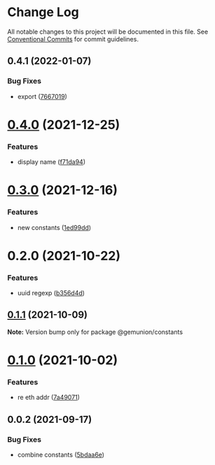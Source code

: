 # Change Log

All notable changes to this project will be documented in this file.
See [Conventional Commits](https://conventionalcommits.org) for commit guidelines.

## 0.4.1 (2022-01-07)


### Bug Fixes

* export ([7667019](https://github.com/gemunion/common-packages/commit/7667019b984a5f21bb8eef4aadd1d99deac18e0b))





# [0.4.0](https://github.com/gemunion/common-packages/compare/@gemunion/constants@0.3.0...@gemunion/constants@0.4.0) (2021-12-25)


### Features

* display name ([f71da94](https://github.com/gemunion/common-packages/commit/f71da9444a38c219dc538e7e6ac9e9c3a48f7fed))





# [0.3.0](https://github.com/gemunion/common-packages/compare/@gemunion/constants@0.2.0...@gemunion/constants@0.3.0) (2021-12-16)


### Features

* new constants ([1ed99dd](https://github.com/gemunion/common-packages/commit/1ed99dd3798db90d9950bde046d1d304ac208d2a))





# 0.2.0 (2021-10-22)


### Features

* uuid regexp ([b356d4d](https://github.com/gemunion/common-packages/commit/b356d4d438f89091c2823bcc366ab166f88b24da))





## [0.1.1](https://github.com/gemunion/common-packages/compare/@gemunion/constants@0.1.0...@gemunion/constants@0.1.1) (2021-10-09)

**Note:** Version bump only for package @gemunion/constants





# [0.1.0](https://github.com/gemunion/common-packages/compare/@gemunion/constants@0.0.2...@gemunion/constants@0.1.0) (2021-10-02)


### Features

* re eth addr ([7a49071](https://github.com/gemunion/common-packages/commit/7a49071330b8f4051e5f78f2992ac52a87f8d33c))





## 0.0.2 (2021-09-17)


### Bug Fixes

* combine constants ([5bdaa6e](https://github.com/gemunion/common-packages/commit/5bdaa6e7d3f67e247ddb071a2f56fc742974c0f6))
